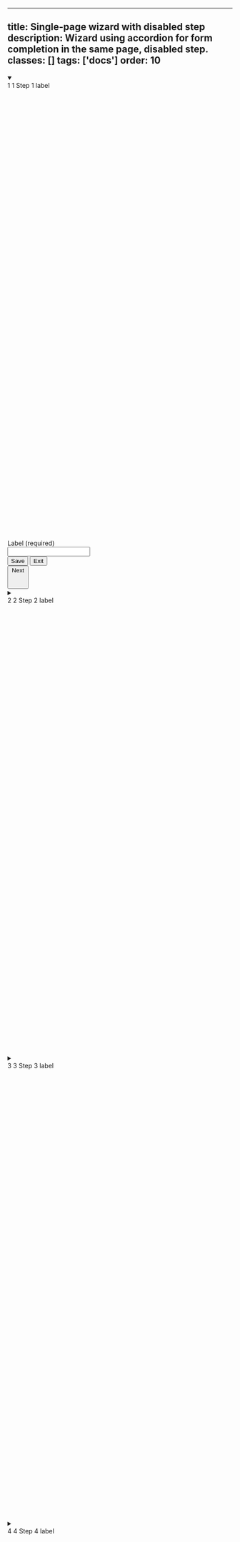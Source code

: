 <!--
 *              Copyright (c) 2025 Visa, Inc.
 *
 * Licensed under the Apache License, Version 2.0 (the "License");
 * you may not use this file except in compliance with the License.
 * You may obtain a copy of the License at
 *
 *         http://www.apache.org/licenses/LICENSE-2.0
 *
 * Unless required by applicable law or agreed to in writing, software
 * distributed under the License is distributed on an "AS IS" BASIS,
 * WITHOUT WARRANTIES OR CONDITIONS OF ANY KIND, either express or implied.
 * See the License for the specific language governing permissions and
 * limitations under the License.
 *
 -->
---
title: Single-page wizard with disabled step
description: Wizard using accordion for form completion in the same page, disabled step. 
classes: []
tags: ['docs']
order: 10
---

<div class="v-wizard v-flex v-flex-col v-gap-16">
  <details class="v-accordion v-wizard-step" open aria-label="Step 1 of 5">
    <summary class="v-button v-button-secondary v-button-large v-accordion-heading v-justify-content-between">
      <div class="v-flex v-align-items-center v-gap-6">
        <span class="v-badge v-badge-icon v-badge-clear v-badge-subtle v-accordion-toggle-icon v-accordion-toggle-icon-closed v-m-auto">
          1
        </span>
        <span class="v-badge v-badge-icon v-badge-active v-accordion-toggle-icon v-accordion-toggle-icon-open v-m-auto">
          1
        </span>
        Step 1 label
      </div>
      <svg aria-hidden="true" class="v-icon v-icon-visa v-icon-tiny v-accordion-toggle-icon v-accordion-toggle-icon-closed" focusable="false" viewbox="0 0 16 16">
        <use href="#visa-chevron-right-tiny"></use></svg>
      <svg aria-hidden="true" class="v-icon v-icon-visa v-icon-tiny v-accordion-toggle-icon v-accordion-toggle-icon-open" focusable="false" viewbox="0 0 16 16">
        <use href="#visa-chevron-down-tiny"></use></svg>
    </summary>
    <div class="v-accordion-panel v-flex v-flex-col v-gap-16">
      <div class="v-flex v-flex-col v-gap-4">
        <label class="v-label" for="input-test-default">
          Label (required)
        </label>
        <div class="v-input-container v-surface v-flex-row">
          <input class="v-input" id="input-test-default" name="text-input-default" type="text"/>
        </div>
      </div>
      <div class="v-flex v-flex-row v-justify-content-between">
        <div class="v-flex v-flex-row v-gap-12">
          <button class="v-button v-button-secondary" type="button">
            Save
          </button>
          <button class="v-button v-button-tertiary" type="button">
            Exit
          </button>
        </div>
        <button class="v-button v-icon-two-color" type="button">
          Next
          <svg aria-hidden="true" class="v-icon v-icon-visa v-icon-tiny" focusable="false" viewbox="0 0 16 16">
            <use href="#visa-arrow-right-tiny"></use></svg>
        </button>
      </div>
    </div>
  </details>
  <details class="v-accordion v-wizard-step" aria-label="Step 2 of 5">
    <summary class="v-button v-button-secondary v-button-large v-accordion-heading v-justify-content-between" tabIndex="-1" aria-disabled="true">
      <div class="v-flex v-align-items-center v-gap-6">
        <span class="v-badge v-badge-icon v-badge-clear v-badge-subtle v-accordion-toggle-icon v-accordion-toggle-icon-closed v-m-auto">
          2
        </span>
        <span class="v-badge v-badge-icon v-badge-active v-accordion-toggle-icon v-accordion-toggle-icon-open v-m-auto">
          2
        </span>
        Step 2 label
      </div>
      <svg aria-hidden="true" class="v-icon v-icon-visa v-icon-tiny v-accordion-toggle-icon v-accordion-toggle-icon-closed" focusable="false" viewbox="0 0 16 16">
        <use href="#visa-chevron-right-tiny"></use></svg>
      <svg aria-hidden="true" class="v-icon v-icon-visa v-icon-tiny v-accordion-toggle-icon v-accordion-toggle-icon-open" focusable="false" viewbox="0 0 16 16">
        <use href="#visa-chevron-down-tiny"></use></svg>
    </summary>
    <div class="v-accordion-panel v-flex v-flex-col v-gap-16">
      <div class="v-flex v-flex-col v-gap-4">
        <label class="v-label" for="input-test-default">
          Label (required)
        </label>
        <div class="v-input-container v-surface v-flex-row">
          <input class="v-input" id="input-test-default" name="text-input-default" type="text"/>
        </div>
      </div>
      <div class="v-flex v-flex-row v-justify-content-between">
        <div class="v-flex v-flex-row v-gap-12">
          <button class="v-button v-button-secondary" type="button">
            Save
          </button>
          <button class="v-button v-button-tertiary" type="button">
            Exit
          </button>
        </div>
        <button class="v-button v-icon-two-color" type="button">
          Next
          <svg aria-hidden="true" class="v-icon v-icon-visa v-icon-tiny" focusable="false" viewbox="0 0 16 16">
            <use href="#visa-arrow-right-tiny"></use></svg>
        </button>
      </div>
    </div>
  </details>
  <details class="v-accordion v-wizard-step" aria-label="Step 3 of 5">
    <summary class="v-button v-button-secondary v-button-large v-accordion-heading v-justify-content-between">
      <div class="v-flex v-align-items-center v-gap-6">
        <span class="v-badge v-badge-icon v-badge-clear v-badge-subtle v-accordion-toggle-icon v-accordion-toggle-icon-closed v-m-auto">
          3
        </span>
        <span class="v-badge v-badge-icon v-badge-active v-accordion-toggle-icon v-accordion-toggle-icon-open v-m-auto">
          3
        </span>
        Step 3 label
      </div>
      <svg aria-hidden="true" class="v-icon v-icon-visa v-icon-tiny v-accordion-toggle-icon v-accordion-toggle-icon-closed" focusable="false" viewbox="0 0 16 16">
        <use href="#visa-chevron-right-tiny"></use></svg>
      <svg aria-hidden="true" class="v-icon v-icon-visa v-icon-tiny v-accordion-toggle-icon v-accordion-toggle-icon-open" focusable="false" viewbox="0 0 16 16">
        <use href="#visa-chevron-down-tiny"></use></svg>
    </summary>
    <div class="v-accordion-panel v-flex v-flex-col v-gap-16">
      <div class="v-flex v-flex-col v-gap-4">
        <label class="v-label" for="input-test-default">
          Label (required)
        </label>
        <div class="v-input-container v-surface v-flex-row">
          <input class="v-input" id="input-test-default" name="text-input-default" type="text"/>
        </div>
      </div>
      <div class="v-flex v-flex-row v-justify-content-between">
        <div class="v-flex v-flex-row v-gap-12">
          <button class="v-button v-button-secondary" type="button">
            Save
          </button>
          <button class="v-button v-button-tertiary" type="button">
            Exit
          </button>
        </div>
        <button class="v-button v-icon-two-color" type="button">
          Next
          <svg aria-hidden="true" class="v-icon v-icon-visa v-icon-tiny" focusable="false" viewbox="0 0 16 16">
            <use href="#visa-arrow-right-tiny"></use></svg>
        </button>
      </div>
    </div>
  </details>
  <details class="v-accordion v-wizard-step" aria-label="Step 4 of 5">
    <summary class="v-button v-button-secondary v-button-large v-accordion-heading v-justify-content-between">
      <div class="v-flex v-align-items-center v-gap-6">
        <span class="v-badge v-badge-icon v-badge-clear v-badge-subtle v-accordion-toggle-icon v-accordion-toggle-icon-closed v-m-auto">
          4
        </span>
        <span class="v-badge v-badge-icon v-badge-active v-accordion-toggle-icon v-accordion-toggle-icon-open v-m-auto">
          4
        </span>
        Step 4 label
      </div>
      <svg aria-hidden="true" class="v-icon v-icon-visa v-icon-tiny v-accordion-toggle-icon v-accordion-toggle-icon-closed" focusable="false" viewbox="0 0 16 16">
        <use href="#visa-chevron-right-tiny"></use></svg>
      <svg aria-hidden="true" class="v-icon v-icon-visa v-icon-tiny v-accordion-toggle-icon v-accordion-toggle-icon-open" focusable="false" viewbox="0 0 16 16">
        <use href="#visa-chevron-down-tiny"></use></svg>
    </summary>
    <div class="v-accordion-panel v-flex v-flex-col v-gap-16">
      <div class="v-flex v-flex-col v-gap-4">
        <label class="v-label" for="input-test-default">
          Label (required)
        </label>
        <div class="v-input-container v-surface v-flex-row">
          <input class="v-input" id="input-test-default" name="text-input-default" type="text"/>
        </div>
      </div>
      <div class="v-flex v-flex-row v-justify-content-between">
        <div class="v-flex v-flex-row v-gap-12">
          <button class="v-button v-button-secondary" type="button">
            Save
          </button>
          <button class="v-button v-button-tertiary" type="button">
            Exit
          </button>
        </div>
        <button class="v-button v-icon-two-color" type="button">
          Next
          <svg aria-hidden="true" class="v-icon v-icon-visa v-icon-tiny" focusable="false" viewbox="0 0 16 16">
            <use href="#visa-arrow-right-tiny"></use></svg>
        </button>
      </div>
    </div>
  </details>
  <details class="v-accordion v-wizard-step" aria-label="Step 5 of 5">
    <summary class="v-button v-button-secondary v-button-large v-accordion-heading v-justify-content-between">
      <div class="v-flex v-align-items-center v-gap-6">
        <span class="v-badge v-badge-icon v-badge-clear v-badge-subtle v-accordion-toggle-icon v-accordion-toggle-icon-closed v-m-auto">
          5
        </span>
        <span class="v-badge v-badge-icon v-badge-active v-accordion-toggle-icon v-accordion-toggle-icon-open v-m-auto">
          5
        </span>
        Step 5 label
      </div>
      <svg aria-hidden="true" class="v-icon v-icon-visa v-icon-tiny v-accordion-toggle-icon v-accordion-toggle-icon-closed" focusable="false" viewbox="0 0 16 16">
        <use href="#visa-chevron-right-tiny"></use></svg>
      <svg aria-hidden="true" class="v-icon v-icon-visa v-icon-tiny v-accordion-toggle-icon v-accordion-toggle-icon-open" focusable="false" viewbox="0 0 16 16">
        <use href="#visa-chevron-down-tiny"></use></svg>
    </summary>
    <div class="v-accordion-panel v-flex v-flex-col v-gap-16">
      <div class="v-flex v-flex-col v-gap-4">
        <label class="v-label" for="input-test-default">
          Label (required)
        </label>
        <div class="v-input-container v-surface v-flex-row">
          <input class="v-input" id="input-test-default" name="text-input-default" type="text"/>
        </div>
      </div>
      <div class="v-flex v-flex-row v-justify-content-between">
        <div class="v-flex v-flex-row v-gap-12">
          <button class="v-button v-button-secondary" type="button">
            Save
          </button>
          <button class="v-button v-button-tertiary" type="button">
            Exit
          </button>
        </div>
        <button class="v-button v-icon-two-color" type="button">
          Next
          <svg aria-hidden="true" class="v-icon v-icon-visa v-icon-tiny" focusable="false" viewbox="0 0 16 16">
            <use href="#visa-arrow-right-tiny"></use></svg>
        </button>
      </div>
    </div>
  </details>
</div>
